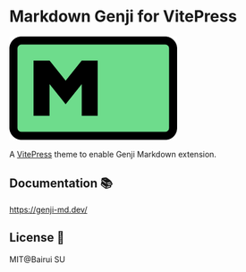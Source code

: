 # Markdown Genji for VitePress

<img src="./img/logo.svg" width="300"/>

A [VitePress](https://vitepress.dev/) theme to enable Genji Markdown extension.

## Documentation 📚

https://genji-md.dev/

## License 📄

MIT@Bairui SU
